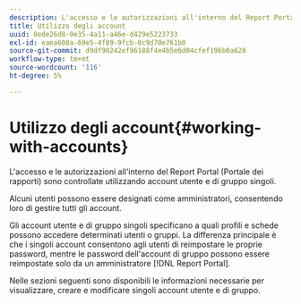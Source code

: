 ```yaml
---
description: L'accesso e le autorizzazioni all'interno del Report Portal (Portale dei rapporti) sono controllate utilizzando account utente e di gruppo singoli.
title: Utilizzo degli account
uuid: 0ede26d8-0e35-4a11-a46e-d429e5223733
exl-id: eaea608a-69e5-4f89-9fcb-0c9d70e761b0
source-git-commit: d9df90242ef96188f4e4b5e6d04cfef196b0a628
workflow-type: tm+mt
source-wordcount: '116'
ht-degree: 5%

---
```


# Utilizzo degli account{#working-with-accounts}

L&#39;accesso e le autorizzazioni all&#39;interno del Report Portal (Portale dei rapporti) sono controllate utilizzando account utente e di gruppo singoli.

Alcuni utenti possono essere designati come amministratori, consentendo loro di gestire tutti gli account.

Gli account utente e di gruppo singoli specificano a quali profili e schede possono accedere determinati utenti o gruppi. La differenza principale è che i singoli account consentono agli utenti di reimpostare le proprie password, mentre le password dell&#39;account di gruppo possono essere reimpostate solo da un amministratore [!DNL Report Portal].

Nelle sezioni seguenti sono disponibili le informazioni necessarie per visualizzare, creare e modificare singoli account utente e di gruppo.
